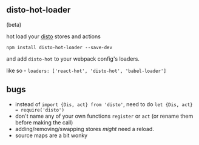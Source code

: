 disto-hot-loader
---

(beta)

hot load your [disto](https://github.com/threepointone/disto) stores and actions

`npm install disto-hot-loader --save-dev`

and add `disto-hot` to your webpack config's loaders.

like so - `loaders: ['react-hot', 'disto-hot', 'babel-loader']`

bugs
---

- instead of `import {Dis, act} from 'disto'`, need to do `let {Dis, act} = require('disto')`
- don't name any of your own functions `register` or `act` (or rename them before making the call)
- adding/removing/swapping stores *might* need a reload.
- source maps are a bit wonky

